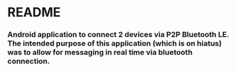 # README

### Android application to connect 2 devices via P2P Bluetooth LE. The intended purpose of this application (which is on hiatus) was to allow for messaging in real time via bluetooth connection.

